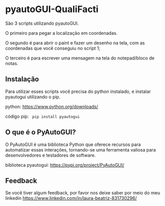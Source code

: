 # pyautoGUI-QualiFacti

São 3 scripts utilizando pyautoGUI.

O primeiro para pegar a localização em coordenadas.

O segundo é para abrir o paint e fazer um desenho na tela, com as coordenadas que você conseguiu no script 1;

O terceiro é para escrever uma mensagem na tela do notepad/bloco de notas.

## Instalação

Para utilizar esses scripts você precisa do python instalado, e instalar pyautogui utilizando o pip.

python: https://www.python.org/downloads/

código pip: ``` pip install pyautogui```

## O que é o PyAutoGUI?

O PyAutoGUI é uma biblioteca Python que oferece recursos para
automatizar essas interações, tornando-se uma ferramenta valiosa para
desenvolvedores e testadores de software.

biblioteca pyautogui: https://pypi.org/project/PyAutoGUI/

## Feedback

Se você tiver algum feedback, por favor nos deixe saber por meio do meu linkedin https://www.linkedin.com/in/laura-beatriz-831730296/